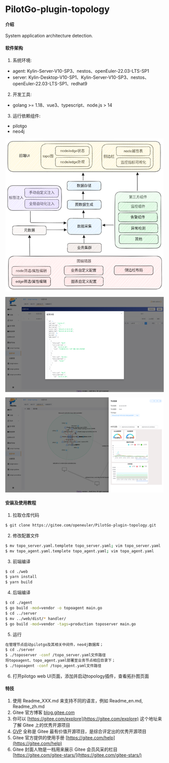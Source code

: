 # PilotGo-plugin-topology

#### 介绍
System application architecture detection.

#### 软件架构
1. 系统环境: 
- agent: Kylin-Server-V10-SP3、nestos、openEuler-22.03-LTS-SP1
- server: Kylin-Desktop-V10-SP1、Kylin-Server-V10-SP3、nestos、openEuler-22.03-LTS-SP1、redhat9
2. 开发工具:
- golang >= 1.18、vue3、typescript、node.js > 14
3. 运行依赖组件:
- pilotgo
- neo4j

![Alt text](docs/pilotgo-plugin-topo.png)

![Alt text](docs/custom-configuration.png)

![Alt text](docs/architecture-topo.png)

#### 安装及使用教程
1. 拉取仓库代码
```bash
$ git clone https://gitee.com/openeuler/PilotGo-plugin-topology.git
```
2. 修改配置文件
```bash
$ mv topo_server.yaml.templete topo_server.yaml; vim topo_server.yaml
$ mv topo_agent.yaml.templete topo_agent.yaml; vim topo_agent.yaml
```
3. 前端编译
```bash
$ cd ./web
$ yarn install
$ yarn build
```
4. 后端编译
```bash
$ cd ./agent
$ go build -mod=vendor -o topoagent main.go
$ cd ../server
$ mv ../web/dist/* handler/
$ go build -mod=vendor -tags=production toposerver main.go
```
5. 运行
```bash
在管理节点启动pilotgo及其相关中间件，neo4j数据库；
$ cd ./server
$ ./toposerver -conf /topo_server.yaml文件路径
将topoagent、topo_agent.yaml部署至业务节点相应目录下；
$ ./topoagent -conf /topo_agent.yaml文件路径
```
6. 打开pilotgo web UI页面，添加并启动topology插件，查看拓扑图页面

#### 特技

1.  使用 Readme\_XXX.md 来支持不同的语言，例如 Readme\_en.md, Readme\_zh.md
2.  Gitee 官方博客 [blog.gitee.com](https://blog.gitee.com)
3.  你可以 [https://gitee.com/explore](https://gitee.com/explore) 这个地址来了解 Gitee 上的优秀开源项目
4.  [GVP](https://gitee.com/gvp) 全称是 Gitee 最有价值开源项目，是综合评定出的优秀开源项目
5.  Gitee 官方提供的使用手册 [https://gitee.com/help](https://gitee.com/help)
6.  Gitee 封面人物是一档用来展示 Gitee 会员风采的栏目 [https://gitee.com/gitee-stars/](https://gitee.com/gitee-stars/)
